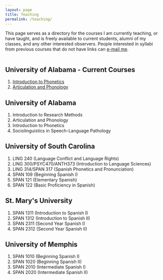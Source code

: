 ```yaml
---
layout: page
title: Teaching
permalink: /teaching/
---
```


This page serves as a directory for the courses I am currently teaching, or have taught, 
and is freely available to current students, alumni of my classes, and any other 
interested observers. People interested in syllabi from previous courses that 
do not have links can [e-mail me](mailto:pereed1@ua.edu).

<hr style="clear:both;visibility: hidden;" />  

## University of Alabama - Current Courses
1. [Introduction to Phonetics](/teaching/intro_phonetics/)
2. [Articulation and Phonology](/teaching/articulation_phonology/)

## University of Alabama
1. Introduction to Research Methods
2. Articulation and Phonology
3. Introduction to Phonetics
4. Sociolinguistics in Speech-Language Pathology


## University of South Carolina

1. LING 240 (Language Conflict and Language Rights)
2. LING 300/PSYC470/ANTH373 (Introduction to Language Sciences)
3. LING 314/SPAN 317 (Spanish Phonetics and Pronunciation)
4. SPAN 109 (Beginning Spanish I)
5. SPAN 121 (Elementary Spanish)
6. SPAN 122 (Basic Proficiency in Spanish)

## St. Mary's University

1. SPAN 1311 (Introduction to Spanish I)
2. SPAN 1312 (Introduction to Spanish II)
3. SPAN 2311 (Second Year Spanish I)
4. SPAN 2312 (Second Year Spanish II)

## University of Memphis

1. SPAN 1010 (Beginning Spanish I)
2. SPAN 1020 (Beginning Spanish II)
3. SPAN 2010 (Intermediate Spanish I)
4. SPAN 2020 (Intermediate Spanish II)